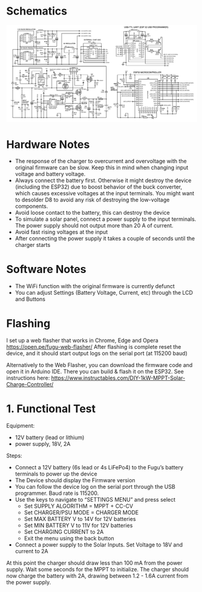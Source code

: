 # Schematics

![Schematics](schematics.png)

# Hardware Notes

- The response of the charger to overcurrent and overvoltage with the original firmware can be slow. Keep this in mind
  when changing input voltage and battery voltage.
- Always connect the battery first. Otherwise it might destroy the device (including the ESP32) due to boost behavior of
  the buck converter, which causes excessive voltages at the input terminals. You might want to desolder D8 to avoid any
  risk of destroying the low-voltage components.
- Avoid loose contact to the battery, this can destroy the device
- To simulate a solar panel, connect a power supply to the input terminals. The power supply should not output more than
  20 A of current.
- Avoid fast rising voltages at the input
- After connecting the power supply it takes a couple of seconds until the charger starts

# Software Notes

- The WiFi function with the original firmware is currently defunct
- You can adjust Settings (Battery Voltage, Current, etc) through the LCD and Buttons

# Flashing

I set up a web flasher that works in Chrome, Edge and Opera
https://open.pe/fugu-web-flasher/
After flashing is complete reset the device, and it should start output logs on the serial port (at 115200 baud)

Alternatively to the Web Flasher, you can download the firmware code and open it in Arduino IDE. There you can build &
flash it on the ESP32. See instructions here: https://www.instructables.com/DIY-1kW-MPPT-Solar-Charge-Controller/

# 1. Functional Test
Equipment:
- 12V battery (lead or lithium)
- power supply, 18V, 2A

Steps:
- Connect a 12V battery (6s lead or 4s LiFePo4) to the Fugu’s battery terminals to power up the device
- The Device should display the Firmware version
- You can follow the device log on the serial port through the USB programmer. Baud rate is 115200.
- Use the keys to navigate to “SETTINGS MENU” and press select
  - Set SUPPLY ALGORITHM = MPPT + CC-CV
  - Set CHARGER/PSU MODE = CHARGER MODE 
  - Set MAX BATTERY V   to 14V for 12V batteries
  - Set MIN BATTERY V  to 11V for 12V batteries
  - Set CHARGING CURRENT to 2A
  - Exit the menu using the back button
- Connect a power supply to the Solar Inputs. Set Voltage to 18V and current to 2A

At this point the charger should draw less than 100 mA from the power supply.
Wait some seconds for the MPPT to initialize.
The charger should now charge the battery with 2A, drawing between 1.2 - 1.6A current from the power supply.
